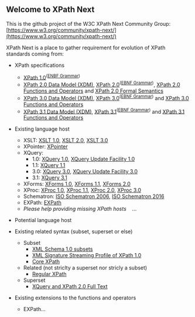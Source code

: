 ## Welcome to XPath Next

This is the github project of the W3C XPath Next Community Group: [https://www.w3.org/community/xpath-next/](https://www.w3.org/community/xpath-next/)

XPath Next is a place to gather requirement for evolution of XPath standards coming from:
 * XPath specifications
    * [XPath 1.0](https://www.w3.org/TR/xpath/)<sup>([ENBF Grammar](grammars/xpath-1.0.ebnf))</sup>
    * [XPath 2.0 Data Model (XDM)](https://www.w3.org/TR/xpath-datamodel/), [XPath 2.0](https://www.w3.org/TR/xpath20/)<sup>([EBNF Grammar](grammars/xpath-2.0.ebnf))</sup>, [XPath 2.0 Functions and Operators](https://www.w3.org/TR/xpath-functions/) and [XPath 2.0 Formal Semantics](https://www.w3.org/TR/xquery-semantics/)
    * [XPath 3.0 Data Model (XDM)](https://www.w3.org/TR/xpath-datamodel-30/), [XPath 3.0](https://www.w3.org/TR/xpath-30/)<sup>([EBNF Grammar](grammars/xpath-3.0.ebnf))</sup> and [XPath 3.0 Functions and Operators](https://www.w3.org/TR/xpath-functions-30/)
    * [XPath 3.1 Data Model (XDM)](https://www.w3.org/TR/xpath-datamodel-31/), [XPath 3.1](https://www.w3.org/TR/xpath-31/)<sup>([EBNF Grammar](grammars/xpath-3.1.ebnf))</sup> and [XPath 3.1 Functions and Operators](https://www.w3.org/TR/xpath-functions-31/)
 * Existing language host 
    * XSLT: [XSLT 1.0](https://www.w3.org/TR/xslt), [XSLT 2.0](https://www.w3.org/TR/xslt20/), [XSLT 3.0](https://www.w3.org/TR/xslt-30/)
    * XPointer: [XPointer](https://www.w3.org/TR/xptr/)
    * XQuery: 
      * 1.0: [XQuery 1.0](https://www.w3.org/TR/xquery/), [XQuery Update Facility 1.0](https://www.w3.org/TR/xquery-update-10/)
      * 1.1: [XQuery 1.1](https://www.w3.org/TR/xquery-11/)
      * 3.0: [XQuery 3.0](https://www.w3.org/TR/xquery-30/), [XQuery Update Facility 3.0](https://www.w3.org/TR/xquery-update-30/)
      * 3.1: [XQuery 3.1](https://www.w3.org/TR/xquery-31/)
    * XForms: [XForms 1.0](https://www.w3.org/TR/2003/REC-xforms-20031014/), [XForms 1.1](https://www.w3.org/TR/xforms/), [XForms 2.0](https://www.w3.org/TR/xforms20/)
    * XProc: [XProc 1.0](https://www.w3.org/TR/xproc/), [XProc 1.1](http://spec.xproc.org/master/head/xproc11/), [XProc 2.0](https://www.w3.org/TR/xproc20/), [XProc 3.0](http://spec.xproc.org/master/head/)
    * Schematron: [ISO Schematron 2006](http://schematron.com), [ISO Schematron 2016](http://schematron.com)
    * EXPath: [EXPath](https://www.w3.org/community/expath/)
    * *Please help providing missing XPath hosts*
    ...
 * Potential language host
 
 * Existing related syntax (subset, superset or else)
   * Subset
      * [XML Schema 1.0 subsets](https://www.w3.org/TR/2004/PER-xmlschema-1-20040318/#coss-identity-constraint)
      * [XML Signature Streaming Profile of XPath 1.0](https://www.w3.org/TR/xmldsig-xpath/)
      * [Core XPath](https://infoscience.epfl.ch/record/166890/files/65-pods2003.pdf)
   * Related (not striclty a superset nor stricly a subset)
      * [Regular XPath](https://www.cs.rice.edu/~vardi/papers/dbpl09.pdf)
   * Superset
      * [XQuery and XPath 2.0 Full Text](https://www.w3.org/TR/2011/REC-xpath-full-text-10-20110317/)
 
 * Existing extensions to the functions and operators
   * EXPath...
